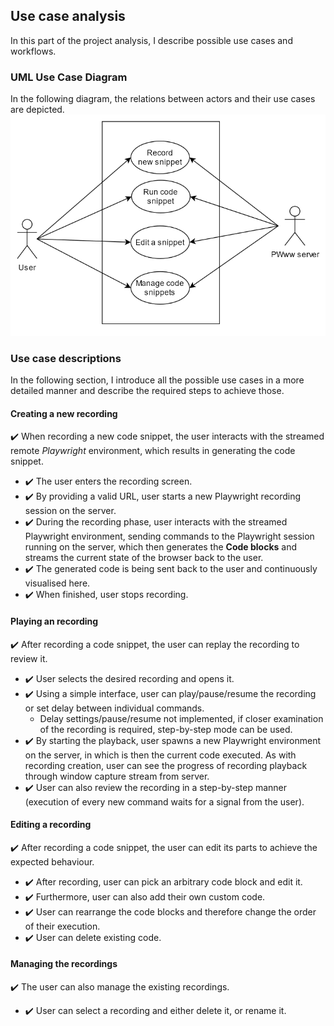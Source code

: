 ## Use case analysis
In this part of the project analysis, I describe possible use cases and workflows.

### UML Use Case Diagram
In the following diagram, the relations between actors and their use cases are depicted.
![UML Use Case Diagram](./img/umldiagram.png)

### Use case descriptions
In the following section, I introduce all the possible use cases in a more detailed manner and describe the required steps to achieve those. 

#### Creating a new recording
✔️ When recording a new code snippet, the user interacts with the streamed remote *Playwright* environment, which results in generating the code snippet.
- ✔️ The user enters the recording screen.
- ✔️ By providing a valid URL, user starts a new Playwright recording session on the server.
- ✔️ During the recording phase, user interacts with the streamed Playwright environment, sending commands to the Playwright session running on the server, which then generates the **Code blocks** and streams the current state of the browser back to the user.
- ✔️ The generated code is being sent back to the user and continuously visualised here.
- ✔️ When finished, user stops recording.

#### Playing an recording
✔️ After recording a code snippet, the user can replay the recording to review it.
- ✔️ User selects the desired recording and opens it.
- ✔️ Using a simple interface, user can play/pause/resume the recording or set delay between individual commands.
    - Delay settings/pause/resume not implemented, if closer examination of the recording is required, step-by-step mode can be used.
- ✔️ By starting the playback, user spawns a new Playwright environment on the server, in which is then the current code executed. As with recording creation, user can see the progress of recording playback through window capture stream from server.
- ✔️ User can also review the recording in a step-by-step manner (execution of every new command waits for a signal from the user).

#### Editing a recording
✔️ After recording a code snippet, the user can edit its parts to achieve the expected behaviour.
- ✔️ After recording, user can pick an arbitrary code block and edit it.
- ✔️ Furthermore, user can also add their own custom code.
- ✔️ User can rearrange the code blocks and therefore change the order of their execution. 
- ✔️ User can delete existing code.

#### Managing the recordings
✔️ The user can also manage the existing recordings.
- ✔️ User can select a recording and either delete it, or rename it.
